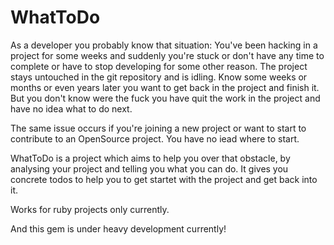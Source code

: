 WhatToDo
========

As a developer you probably know that situation: You've been hacking in a project for some weeks and suddenly you're stuck or don't have any time to complete or have to stop developing for some other reason. The project stays untouched in the git repository and is idling. Know some weeks or months or even years later you want to get back in the project and finish it. But you don't know were the fuck you have quit the work in the project and have no idea what to do next.

The same issue occurs if you're joining a new project or want to start to contribute to an OpenSource project. You have no iead where to start.

WhatToDo is a project which aims to help you over that obstacle, by analysing your project and telling you what you can do. It gives you concrete todos to help you to get startet with the project and get back into it.

Works for ruby projects only currently.

And this gem is under heavy development currently!
